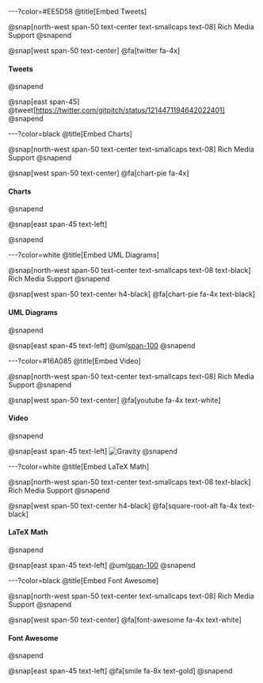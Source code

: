 ---?color=#EE5D58
@title[Embed Tweets]

@snap[north-west span-50 text-center text-smallcaps text-08]
Rich Media Support
@snapend

@snap[west span-50 text-center]
@fa[twitter fa-4x]
#### Tweets
@snapend

@snap[east span-45]
@tweet[https://twitter.com/gitpitch/status/1214471194642022401]
@snapend

---?color=black
@title[Embed Charts]

@snap[north-west span-50 text-center text-smallcaps text-08]
Rich Media Support
@snapend

@snap[west span-50 text-center]
@fa[chart-pie fa-4x]
#### Charts
@snapend

@snap[east span-45 text-left]
<canvas data-chart="line">
<!--
{
 "data": {
  "labels": ["January"," February"," March"," April"," May"," June"," July"],
  "datasets": [
   {
    "data":[65,59,80,81,56,55,40],
    "label":"Sample Data X",
    "backgroundColor":"rgba(20,220,220,.8)"
   },
   {
    "data":[28,48,40,19,86,27,90],
    "label":"Sample Data Y",
    "backgroundColor":"rgba(120,220,0,.8)"
   }
  ]
 },
 "options": { "responsive": "true" }
}
-->
</canvas>
@snapend

---?color=white
@title[Embed UML Diagrams]

@snap[north-west span-50 text-center text-smallcaps text-08 text-black]
Rich Media Support
@snapend

@snap[west span-50 text-center h4-black]
@fa[chart-pie fa-4x text-black]
#### UML Diagrams
@snapend

@snap[east span-45 text-left]
@uml[span-100](assets/demo/graph.puml)
@snapend


---?color=#16A085
@title[Embed Video]

@snap[north-west span-50 text-center text-smallcaps text-08]
Rich Media Support
@snapend

@snap[west span-50 text-center]
@fa[youtube fa-4x text-white]
#### Video
@snapend

@snap[east span-45 text-left]
![Gravity](https://player.vimeo.com/video/125471012)
@snapend

---?color=white
@title[Embed LaTeX Math]

@snap[north-west span-50 text-center text-smallcaps text-08 text-black]
Rich Media Support
@snapend

@snap[west span-50 text-center h4-black]
@fa[square-root-alt fa-4x text-black]
#### LaTeX Math
@snapend

@snap[east span-45 text-left]
@uml[span-100](assets/demo/math.puml)
@snapend

---?color=black
@title[Embed Font Awesome]

@snap[north-west span-50 text-center text-smallcaps text-08]
Rich Media Support
@snapend

@snap[west span-50 text-center]
@fa[font-awesome fa-4x text-white]
#### Font Awesome
@snapend

@snap[east span-45 text-left]
@fa[smile fa-8x text-gold]
@snapend
